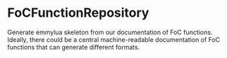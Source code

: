 # FoCFunctionRepository

Generate emmylua skeleton from our documentation of FoC functions.
Ideally, there could be a central machine-readable documentation of FoC functions that can generate different formats.